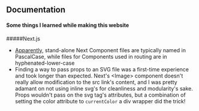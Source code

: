 ## Documentation
#### Some things I learned while making this website

#####Next.js
- [Apparently](https://stackoverflow.com/questions/53132068/naming-best-practices-for-react-components-and-functions-including-filenames#comment93175826_53132210), stand-alone Next Component files are typically named in PascalCase, while files for Components used in routing are in hyphenated-lower-case
- Finding a way to pass props to an SVG file was a first-time experience and took longer than expected. Next's \<Image> component doesn't really allow modification to the src link's content, and I was pretty adamant on not using inline svg's for cleanliness and modularity's sake. Props wouldn't pass on the svg tag's attributes, but a combination of setting the color attribute to `currentColor` a div wrapper did the trick!